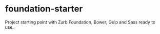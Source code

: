 # foundation-starter
Project starting point with Zurb Foundation, Bower, Gulp and Sass ready to use.
